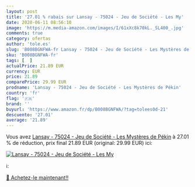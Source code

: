 ```yaml
---
layout: post
title: '27.01 % rabais sur Lansay - 75024 - Jeu de Société - Les My'
date: 2020-06-11 08:56:10
image: 'https://m.media-amazon.com/images/I/61xXc8k70kL._SL400_.jpg'
comments: true
category: ofertas
author: 'tole.es'
slug: 'B008BGNFWA-fr Lansay - 75024 - Jeu de Société - Les Mystères de Pékin'
sku: 'B008BGNFWA-fr'
tags: [  ]
actualPrice: 21.89 EUR
currency: EUR
price: 21.89
comparePrice: 29.99 EUR
prodname: 'Lansay - 75024 - Jeu de Société - Les Mystères de Pékin'
country: 'fr'
flag: '🇫🇷'
brand: ''
buyurl: 'https://www.amazon.fr/dp/B008BGNFWA/?tag=tolees0d-21'
descuento: '27.01'
average: '21.89'
---
```


Vous avez [Lansay - 75024 - Jeu de Société - Les Mystères de Pékin](https://www.amazon.fr/dp/B008BGNFWA/?tag=tolees0d-21)  à  27.01 % de réduction, prix final  21.89 EUR (original: 29.99 EUR) ici:

[![Lansay - 75024 - Jeu de Société - Les My](https://m.media-amazon.com/images/I/61xXc8k70kL._SL400_.jpg)](https://www.amazon.fr/dp/B008BGNFWA/?tag=tolees0d-21)

ℹ️:


[🛒 Achetez-le maintenant!!](https://www.amazon.fr/dp/B008BGNFWA/?tag=tolees0d-21)
